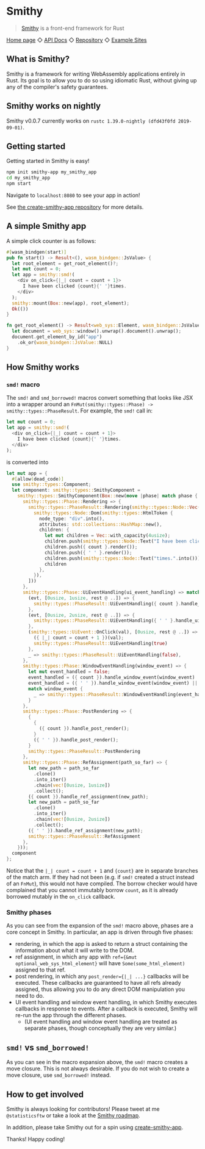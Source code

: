 # Smithy

> [Smithy](https://www.smithy.rs) is a front-end framework for Rust

[Home page](https://www.smithy.rs) ◇ [API Docs](https://docs.smithy.rs/smithy/) ◇ [Repository](https://github.com/rbalicki2/smithy) ◇ [Example Sites](https://www.smithy.rs/examples)

## What is Smithy?

Smithy is a framework for writing WebAssembly applications entirely in Rust. Its goal is to allow you to do so using idiomatic Rust, without giving up any of the compiler's safety guarantees.

## Smithy works on nightly

Smithy v0.0.7 currently works on `rustc 1.39.0-nightly (dfd43f0fd 2019-09-01)`.

## Getting started

Getting started in Smithy is easy!

```sh
npm init smithy-app my_smithy_app
cd my_smithy_app
npm start
```

Navigate to `localhost:8080` to see your app in action!

See [the create-smithy-app repository](https://github.com/rbalicki2/create-smithy-app/) for more details.

## A simple Smithy app

A simple click counter is as follows:

```rs
#[wasm_bindgen(start)]
pub fn start() -> Result<(), wasm_bindgen::JsValue> {
  let root_element = get_root_element()?;
  let mut count = 0;
  let app = smithy::smd!(
    <div on_click={|_| count = count + 1}>
      I have been clicked {count}{' '}times.
    </div>
  );
  smithy::mount(Box::new(app), root_element);
  Ok(())
}

fn get_root_element() -> Result<web_sys::Element, wasm_bindgen::JsValue> {
  let document = web_sys::window().unwrap().document().unwrap();
  document.get_element_by_id("app")
    .ok_or(wasm_bindgen::JsValue::NULL)
}
```

## How Smithy works

### `smd!` macro

The `smd!` and `smd_borrowed!` macros convert something that looks like JSX into a wrapper around an `FnMut(smithy::types::Phase) -> smithy::types::PhaseResult`. For example, the `smd!` call in:

```rs
let mut count = 0;
let app = smithy::smd!(
  <div on_click={|_| count = count + 1}>
    I have been clicked {count}{' '}times.
  </div>
);
```

is converted into

```rs
let mut app = {
  #[allow(dead_code)]
  use smithy::types::Component;
  let component: smithy::types::SmithyComponent =
    smithy::types::SmithyComponent(Box::new(move |phase| match phase {
      smithy::types::Phase::Rendering => {
        smithy::types::PhaseResult::Rendering(smithy::types::Node::Vec(vec![
          smithy::types::Node::Dom(smithy::types::HtmlToken {
            node_type: "div".into(),
            attributes: std::collections::HashMap::new(),
            children: {
              let mut children = Vec::with_capacity(4usize);
              children.push(smithy::types::Node::Text("I have been clicked ".into()));
              children.push({ count }.render());
              children.push({ ' ' }.render());
              children.push(smithy::types::Node::Text("times.".into()));
              children
            },
          }),
        ]))
      },
      smithy::types::Phase::UiEventHandling(ui_event_handling) => match ui_event_handling {
        (evt, [0usize, 1usize, rest @ ..]) => {
          smithy::types::PhaseResult::UiEventHandling({ count }.handle_ui_event(evt, rest))
        },
        (evt, [0usize, 2usize, rest @ ..]) => {
          smithy::types::PhaseResult::UiEventHandling({ ' ' }.handle_ui_event(evt, rest))
        },
        (smithy::types::UiEvent::OnClick(val), [0usize, rest @ ..]) => {
          ({ |_| count = count + 1 })(val);
          smithy::types::PhaseResult::UiEventHandling(true)
        },
        _ => smithy::types::PhaseResult::UiEventHandling(false),
      },
      smithy::types::Phase::WindowEventHandling(window_event) => {
        let mut event_handled = false;
        event_handled = ({ count }).handle_window_event(window_event) || event_handled;
        event_handled = ({ ' ' }).handle_window_event(window_event) || event_handled;
        match window_event {
          _ => smithy::types::PhaseResult::WindowEventHandling(event_handled),
        }
      },
      smithy::types::Phase::PostRendering => {
        {
          {
            ({ count }).handle_post_render();
          }
          ({ ' ' }).handle_post_render();
        }
        smithy::types::PhaseResult::PostRendering
      },
      smithy::types::Phase::RefAssignment(path_so_far) => {
        let new_path = path_so_far
          .clone()
          .into_iter()
          .chain(vec![0usize, 1usize])
          .collect();
        ({ count }).handle_ref_assignment(new_path);
        let new_path = path_so_far
          .clone()
          .into_iter()
          .chain(vec![0usize, 2usize])
          .collect();
        ({ ' ' }).handle_ref_assignment(new_path);
        smithy::types::PhaseResult::RefAssignment
      },
    }));
  component
};
```

Notice that the `|_| count = count + 1` and `{count}` are in separate branches of the match arm. If they had not been (e.g. if `smd!` created a struct instead of an `FnMut`), this would not have compiled. The borrow checker would have complained that you cannot immutably borrow `count`, as it is already borrowed mutably in the `on_click` callback.

### Smithy phases

As you can see from the expansion of the `smd!` macro above, phases are a core concept in Smithy. In particular, an app is driven through five phases:

* rendering, in which the app is asked to return a struct containing the information about what it will write to the DOM.
* ref assignment, in which any app with `ref={&mut optional_web_sys_html_element}` will have `Some(some_html_element)` assigned to that ref.
* post rendering, in which any `post_render={|_| ...}` callbacks will be executed. These callbacks are guaranteed to have all refs already assigned, thus allowing you to do any direct DOM manipulation you need to do.
* UI event handling and window event handling, in which Smithy executes callbacks in response to events. After a callback is executed, Smithy will re-run the app through the different phases.
  * (UI event handling and window event handling are treated as separate phases, though conceptually they are very similar.)

## `smd!` vs `smd_borrowed!`

As you can see in the macro expansion above, the `smd!` macro creates a move closure. This is not always desirable. If you do not wish to create a move closure, use `smd_borrowed!` instead.

## How to get involved

Smithy is always looking for contributors! Please tweet at me `@statisticsftw` or take a look at the [Smithy roadmap](https://github.com/rbalicki2/smithy/issues/2).

In addition, please take Smithy out for a spin using [create-smithy-app](https://github.com/rbalicki2/create-smithy-app/).

Thanks! Happy coding!
